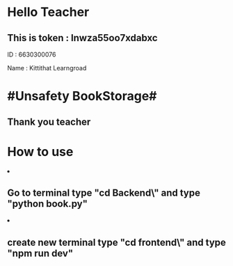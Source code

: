 <p><h1>Hello Teacher</h1></p>
<p><h2>This is token : lnwza55oo7xdabxc</h2></p>
<p>ID : 6630300076</p>
<p>Name : Kittithat Learngroad</p>
<p><h1>#Unsafety BookStorage#</h1></p>
<p><h2>Thank you teacher</h2></p>
<p><h1>How to use</h1></p>
<li><h2>Go to terminal type "cd Backend\" and type "python book.py"</h2></li>
<li><h2>create new terminal type "cd frontend\" and type "npm run dev"</h2></li>
